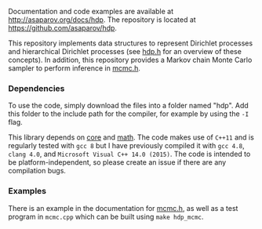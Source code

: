Documentation and code examples are available at <http://asaparov.org/docs/hdp>. The repository is located at <https://github.com/asaparov/hdp>.

This repository implements data structures to represent Dirichlet processes and hierarchical Dirichlet processes (see <a href="http://asaparov.org/docs/hdp/hdp.h.html">hdp.h</a> for an overview of these concepts). In addition, this repository provides a Markov chain Monte Carlo sampler to perform inference in [mcmc.h](http://asaparov.org/docs/hdp/mcmc.h.html).

### Dependencies

To use the code, simply download the files into a folder named "hdp". Add this folder to the include path for the compiler, for example by using the `-I` flag.

This library depends on [core](https://github.com/asaparov/core) and [math](https://github.com/asaparov/math). The code makes use of `C++11` and is regularly tested with `gcc 8` but I have previously compiled it with `gcc 4.8`, `clang 4.0`, and `Microsoft Visual C++ 14.0 (2015)`. The code is intended to be platform-independent, so please create an issue if there are any compilation bugs.

### Examples

There is an example in the documentation for [mcmc.h](http://asaparov.org/docs/hdp/mcmc.h.html), as well as a test program in `mcmc.cpp` which can be built using `make hdp_mcmc`.
